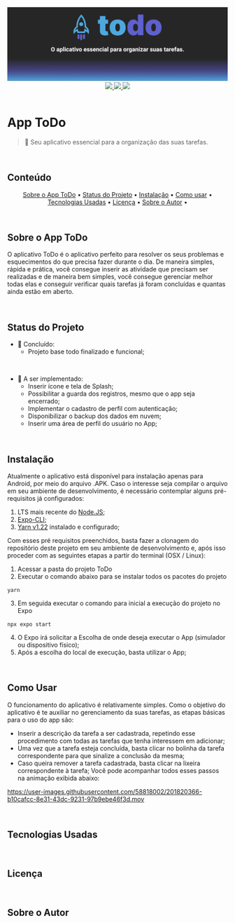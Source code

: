 <div align="center">
    <img alt="An inspired RocketSeat project" title="App ToDo" src="./assets/ReadMe/Banner_PtBr.png" />
</div>

<div align="center">
  <a href="https://github.com/SDamasceno-Dev/todolist/blob/main/LICENSE.MD">
    <img src="https://img.shields.io/static/v1?label=License&message=MIT&color=4EA8DE&style=plastic">
  </a>
  <a href="https://reactnative.dev/docs/0.69/getting-started" target="_blank">
    <img src="https://img.shields.io/static/v1?label=React%20Native&message=0.69.6&color=5E60CE&style=plastic&logo=React">
  </a>
  <img src="https://img.shields.io/static/v1?label=Maintained&message=yes&color=4EA8DE&style=plastic">  
</div>

</br>

# App ToDo
> 📝 Seu aplicativo essencial para a organização das suas tarefas.

<br />

## Conteúdo
<p align='center'>
  <a href="#sobre">Sobre o App ToDo</a> •
  <a href="#status">Status do Projeto</a> •
  <a href="#instalacao">Instalação</a> • 
  <a href="#como-usar">Como usar</a> • 
  <a href="#tecnologias">Tecnologias Usadas</a> • 
  <a href="#licenca">Licença</a> • 
  <a href="#autor">Sobre o Autor</a> • 
</p>

<br/>

## <a id="sobre"></a>Sobre o App ToDo
O aplicativo ToDo é o aplicativo perfeito para resolver os seus problemas e esquecimentos do que precisa fazer durante o dia. De maneira simples, rápida e prática, você consegue inserir as atividade que precisam ser realizadas e de maneira bem simples, você consegue gerenciar melhor todas elas e conseguir verificar quais tarefas já foram concluídas e quantas ainda estão em aberto.

<br />

## <a id="status"></a>Status do Projeto
- 🏁 Concluído:
  - Projeto base todo finalizado e funcional;

<br />

- 🚧 A ser implementado:
  - Inserir ícone e tela de Splash;
  - Possibilitar a guarda dos registros, mesmo que o app seja encerrado;
  - Implementar o cadastro de perfil com autenticação;
  - Disponibilizar o backup dos dados em nuvem;
  - Inserir uma área de perfil do usuário no App;

<br />

## <a id="instalacao"></a>Instalação
Atualmente o aplicativo está disponível para instalação apenas para Android, por meio do arquivo .APK.
Caso o interesse seja compilar o arquivo em seu ambiente de desenvolvimento, é necessário contemplar alguns pré-requisitos já configurados:

1. LTS mais recente do [Node.JS](https://nodejs.org/en/download/);
2. [Expo-CLI](https://docs.expo.dev/workflow/expo-cli/); 
3. [Yarn v1.22](https://yarnpkg.com) instalado e configurado;

Com esses pré requisitos preenchidos, basta fazer a clonagem do repositório deste projeto em seu ambiente de desenvolvimento e, após isso proceder com as seguintes etapas a partir do terminal (OSX / Linux):

1. Acessar a pasta do projeto ToDo
2. Executar o comando abaixo para se instalar todos os pacotes do projeto
```
yarn
```
3. Em seguida executar o comando para inicial a execução do projeto no Expo
```
npx expo start
```
4. O Expo irá solicitar a Escolha de onde deseja executar o App (simulador ou dispositivo físico);
5. Após a escolha do local de execução, basta utilizar o App;

<br />

## <a id="como-usar"></a>Como Usar

O funcionamento do aplicativo é relativamente simples. Como o objetivo do aplicativo é te auxiliar no gerenciamento da suas tarefas, as etapas básicas para o uso do app são:
- Inserir a descrição da tarefa a ser cadastrada, repetindo esse procedimento com todas as tarefas que tenha interessem em adicionar;
- Uma vez que a tarefa esteja concluída, basta clicar no bolinha da tarefa correspondente para que sinalize a conclusão da mesma;
- Caso queira remover a tarefa cadastrada, basta clicar na lixeira correspondente à tarefa;
Você pode acompanhar todos esses passos na animação exibida abaixo:

https://user-images.githubusercontent.com/58818002/201820366-b10cafcc-8e31-43dc-9231-97b9ebe46f3d.mov


<br />

## <a id="tecnologias"></a>Tecnologias Usadas


<br />

## <a id="licença"></a>Licença


<br />

## <a id="autor"></a>Sobre o Autor


<br />

